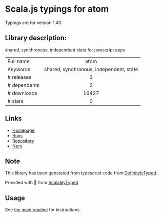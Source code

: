 
# Scala.js typings for atom

Typings are for version 1.40

## Library description:
shared, synchronous, independent state for javascript apps

|                    |                 |
| ------------------ | :-------------: |
| Full name          | atom |
| Keywords           | shared, synchronous, independent, state |
| # releases         | 3 |
| # dependents       | 2 |
| # downloads        | 16427 |
| # stars            | 0 |

## Links
- [Homepage](https://github.com/staydecent/atom#readme)
- [Bugs](https://github.com/staydecent/atom/issues)
- [Repository](https://github.com/staydecent/atom)
- [Npm](https://www.npmjs.com/package/atom)
    


## Note
This library has been generated from typescript code from [DefinitelyTyped](https://definitelytyped.org).

Provided with :purple_heart: from [ScalablyTyped](https://github.com/oyvindberg/ScalablyTyped)

## Usage
See [the main readme](../../readme.md) for instructions.


